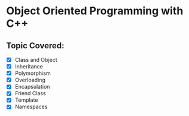 # Object Oriented Programming with C++

## Topic Covered:
  * [x] Class and Object
  * [x] Inheritance
  * [x] Polymorphism
  * [x] Overloading
  * [x] Encapsulation
  * [x] Friend Class
  * [x] Template
  * [x] Namespaces
